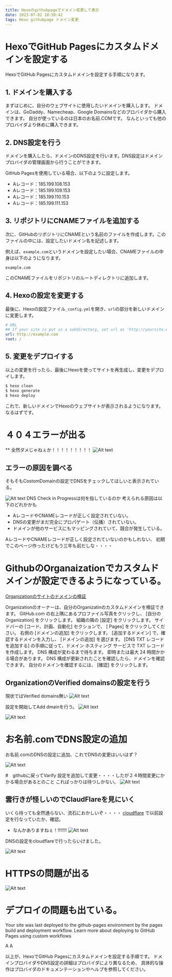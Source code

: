```yaml
---
title: Hexoのgithubpageでドメイン変更して表示
date: 2023-07-02 10:50:42
tags: Hexo githubpage ドメイン変更
---
```


# HexoでGitHub Pagesにカスタムドメインを設定する

HexoでGitHub Pagesにカスタムドメインを設定する手順になります。

## 1. ドメインを購入する

まずはじめに、自分のウェブサイトに使用したいドメインを購入します。
ドメインは、GoDaddy、Namecheap、Google Domainsなどのプロバイダから購入できます。
自分が使っているのは日本のお名前.COMです。
なんといっても他のプロバイダより休めに購入できます。

## 2. DNS設定を行う

ドメインを購入したら、ドメインのDNS設定を行います。DNS設定はドメインプロバイダの管理画面から行うことができます。

GitHub Pagesを使用している場合、以下のように設定します。

- Aレコード：185.199.108.153
- Aレコード：185.199.109.153
- Aレコード：185.199.110.153
- Aレコード：185.199.111.153

## 3. リポジトリにCNAMEファイルを追加する

次に、GitHubのリポジトリにCNAMEという名前のファイルを作成します。このファイルの中には、設定したいドメイン名を記述します。

例えば、`example.com`というドメインを設定したい場合、CNAMEファイルの中身は以下のようになります。

```
example.com
```

このCNAMEファイルをリポジトリのルートディレクトリに追加します。

## 4. Hexoの設定を変更する

最後に、Hexoの設定ファイル`_config.yml`を開き、`url`の部分を新しいドメインに変更します。

```yaml
# URL
## If your site is put in a subdirectory, set url as 'http://yoursite.com/child' and root as '/child/'
url: http://example.com
root: /
```

## 5. 変更をデプロイする

以上の変更を行ったら、最後にHexoを使ってサイトを再生成し、変更をデプロイします。

```bash
$ hexo clean
$ hexo generate
$ hexo deploy
```

これで、新しいドメインでHexoのウェブサイトが表示されるようになります。
なるはずです。



# ４０４エラーが出る

** 全然ダメじゃねぇか！！！！！！！！！
![Alt text](image-4.png)


## エラーの原因を調べる

そもそもCostomDomainの設定でDNSをチェックしてほしいと表示されている。

![Alt text](image-5.png)
DNS Check in Progressは何を指しているのか
考えられる原因は以下のどれかかも
- AレコードやCNAMEレコードが正しく設定されていない。
- DNSの変更がまだ完全にプロパゲート（伝播）されていない。
- ドメインが他のサービスにもマッピングされていて、競合が発生している。

 AレコードやCNAMEレコードが正しく設定されていないのかもしれない、
初期でこのページ作ったけどもう三年も前だしな・・・・

# GithubのOrganaizationでカスタムドメインが設定できるようになっている。

[Organizationのサイトのドメインの検証](https://docs.github.com/ja/pages/configuring-a-custom-domain-for-your-github-pages-site/verifying-your-custom-domain-for-github-pages)

Organizationのオーナーは、自分のOrganizatinのカスタムドメインを検証できます。
GitHub.com の右上隅にあるプロファイル写真をクリックし、 [自分の Organization] をクリックします。
組織の隣の [設定] をクリックします。
サイドバーの [コード、計画、自動化] セクションで、 [ Pages] をクリックしてください。
右側の [ドメインの追加] をクリックします。
[追加するドメイン] で、確認するドメインを入力し、 [ドメインの追加] を選びます。
[DNS TXT レコードを追加する] の手順に従って、ドメイン ホスティング サービスで TXT レコードを作成します。
DNS 構成が変わるまで待ちます。 即時または最大 24 時間かかる場合があります。
DNS 構成が更新されたことを確認したら、ドメインを確認できます。
自分のドメインを確認するには、 [確認] をクリックします。

## OrganizationのVerified domainsの設定を行う

現状ではVerified domains無い
![Alt text](image-6.png)

設定を開始してAdd dmainを行う。
![Alt text](image-7.png)

![Alt text](image-8.png)

# お名前.comでDNS設定の追加

お名前.comのDNSの設定に追加、これでDNSの変更はいいはず？

![Alt text](image-9.png)






#　githubに戻ってVarify
設定を追加して変更・・・・したが２４時間変更にかかる場合があるとのこと
こればっかりは待つしかない。
![Alt text](image-10.png)


## 雲行きが怪しいのでClaudFlareを見にいく

いくら待っても全然通らない、流石におかしいぞ・・・・
[cloudflare](https://www.cloudflare.com/)
で以前設定を行なっていたか、確認。

- なんかありますねぇ！!!!!!!!
![Alt text](image-12.png)


DNSの設定をcloudflareで行ったらいけました。

![Alt text](image-11.png)

# HTTPSの問題が出る

![Alt text](image-13.png)


# デプロイの問題も出ている。

Your site was last deployed to the github-pages environment by the pages build and deployment workflow.
Learn more about deploying to GitHub Pages using custom workflows

A A


以上が、HexoでGitHub Pagesにカスタムドメインを設定する手順です。
ドメインプロバイダやDNS設定の詳細はプロバイダにより異なるため、
具体的な操作はプロバイダのドキュメンテーションやヘルプを参照してください。

